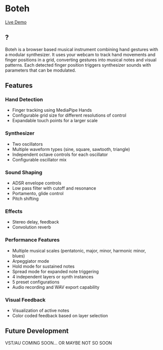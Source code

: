 # Boteh

[Live Demo](http://boteh-461905.appspot.com/)

## ?

Boteh is a browser based musical instrument combining hand gestures with a modular synthesizer. It uses your webcam to track hand movements and finger positions in a grid, converting gestures into musical notes and visual patterns. Each detected finger position triggers synthesizer sounds with parameters that can be modulated.

## Features

### Hand Detection
- Finger tracking using MediaPipe Hands
- Configurable grid size for different resolutions of control
- Expandable touch points for a larger scale

### Synthesizer
- Two oscillators
- Multiple waveform types (sine, square, sawtooth, triangle)
- Independent octave controls for each oscillator
- Configurable oscillator mix

### Sound Shaping
- ADSR envelope controls
- Low pass filter with cutoff and resonance
- Portamento, glide control
- Pitch shifting

### Effects
- Stereo delay, feedback
- Convolution reverb

### Performance Features
- Multiple musical scales (pentatonic, major, minor, harmonic minor, blues)
- Arpeggiator mode
- Hold mode for sustained notes
- Spread mode for expanded note triggering
- 4 independent layers or synth instances
- 5 preset configurations
- Audio recording and WAV export capability

### Visual Feedback
- Visualization of active notes
- Color coded feedback based on layer selection

## Future Development

VST/AU COMING SOON... OR MAYBE NOT SO SOON